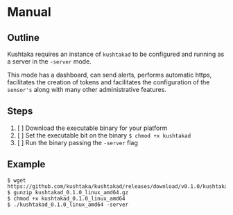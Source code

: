 # Manual

## Outline

Kushtaka requires an instance of `kushtakad` to be configured and running as a server in the `-server` mode.   
  
This mode has a dashboard, can send alerts, performs automatic https, facilitates the creation of tokens and facilitates the configuration of the `sensor's` along with many other administrative features.

## Steps

1. [ ] Download the executable binary for your platform
2. [ ] Set the executable bit on the binary `$ chmod +x kushtakad`
3. [ ] Run the binary passing the `-server` flag 

## Example

```text
$ wget https://github.com/kushtaka/kushtakad/releases/download/v0.1.0/kushtakad_0.1.0_linux_amd64.gz
$ gunzip kushtakad_0.1.0_linux_amd64.gz
$ chmod +x kushtakad_0.1.0_linux_amd64
$ ./kushtakad_0.1.0_linux_amd64 -server
```

